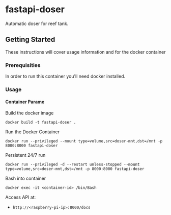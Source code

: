 # fastapi-doser

Automatic doser for reef tank.

## Getting Started

These instructions will cover usage information and for the docker container 

### Prerequisities


In order to run this container you'll need docker installed.


### Usage
#### Container Parame

Build the docker image

```shell
docker build -t fastapi-doser .
```

Run the Docker Container

```shell
docker run --privileged --mount type=volume,src=doser-mnt,dst=/mnt -p 8000:8000 fastapi-doser
```
Persistent 24/7 run

```shell
docker run --privileged -d --restart unless-stopped --mount type=volume,src=doser-mnt,dst=/mnt -p 8000:8000 fastapi-doser
```

Bash into container
```shell
docker exec -it <container-id> /bin/Bash
```

Access API at:
* `http://<raspberry-pi-ip>:8000/docs`
